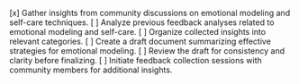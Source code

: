 [x] Gather insights from community discussions on emotional modeling and self-care techniques.
[ ] Analyze previous feedback analyses related to emotional modeling and self-care.
[ ] Organize collected insights into relevant categories.
[ ] Create a draft document summarizing effective strategies for emotional modeling.
[ ] Review the draft for consistency and clarity before finalizing.
[ ] Initiate feedback collection sessions with community members for additional insights.